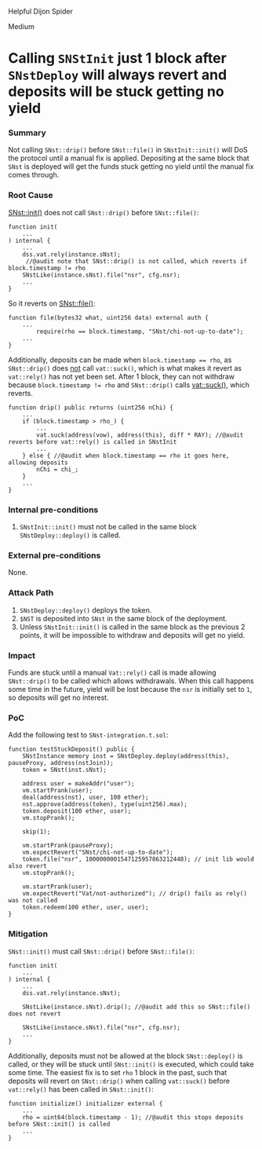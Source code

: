 Helpful Dijon Spider

Medium

# Calling `SNStInit` just 1 block after `SNstDeploy` will always revert and deposits will be stuck getting no yield

### Summary

Not calling `SNst::drip()` before `SNst::file()` in `SNstInit::init()` will DoS the protocol until a manual fix is applied. Depositing at the same block that `SNst` is deployed will get the funds stuck getting no yield until the manual fix comes through.

### Root Cause

[SNst::init()](https://github.com/sherlock-audit/2024-06-makerdao-endgame/blob/main/sdai/deploy/SNstInit.sol#L62-L64) does not call `SNst::drip()` before `SNst::file()`:
```solidity
function init(
    ...
) internal {
    ...
    dss.vat.rely(instance.sNst);
     //@audit note that SNst::drip() is not called, which reverts if block.timestamp != rho
    SNstLike(instance.sNst).file("nsr", cfg.nsr);
    ...
}
```
So it reverts on [SNst::file()](https://github.com/sherlock-audit/2024-06-makerdao-endgame/blob/main/sdai/src/SNst.sol#L206):
```solidity
function file(bytes32 what, uint256 data) external auth {
    ...
        require(rho == block.timestamp, "SNst/chi-not-up-to-date");
    ...
}
```
Additionally, deposits can be made when `block.timestamp == rho`, as `SNst::drip()` does [not](https://github.com/sherlock-audit/2024-06-makerdao-endgame/blob/main/sdai/src/SNst.sol#L226) call `vat::suck()`, which is what makes it revert as `vat::rely()` has not yet been set. After 1 block, they can not withdraw because `block.timestamp != rho` and `SNst::drip()` calls [vat::suck()](https://github.com/sherlock-audit/2024-06-makerdao-endgame/blob/main/sdai/src/SNst.sol#L221), which reverts.
```solidity
function drip() public returns (uint256 nChi) {
    ...
    if (block.timestamp > rho_) {
        ...
        vat.suck(address(vow), address(this), diff * RAY); //@audit reverts before vat::rely() is called in SNstInit
        ...
    } else { //@audit when block.timestamp == rho it goes here, allowing deposits
        nChi = chi_;
    }
    ...
}
```


### Internal pre-conditions

1. `SNstInit::init()` must not be called in the same block `SNstDeploy::deploy()` is called.

### External pre-conditions

None.

### Attack Path

1. `SNstDeploy::deploy()` deploys the token.
2. `$NST` is deposited into `SNst` in the same block of the deployment.
3. Unless `SNstInit::init()` is called in the same block as the previous 2 points, it will be impossible to withdraw and deposits will get no yield.

### Impact

Funds are stuck until a manual `Vat::rely()` call is made allowing `SNst::drip()` to be called which allows withdrawals. When this call happens some time in the future, yield will be lost because the `nsr` is initially set to `1`, so deposits will get no interest.

### PoC

Add the following test to `SNst-integration.t.sol`:
```solidity
function testStuckDeposit() public {
    SNstInstance memory inst = SNstDeploy.deploy(address(this), pauseProxy, address(nstJoin));
    token = SNst(inst.sNst);

    address user = makeAddr("user");
    vm.startPrank(user);
    deal(address(nst), user, 100 ether);
    nst.approve(address(token), type(uint256).max);
    token.deposit(100 ether, user);
    vm.stopPrank();

    skip(1);

    vm.startPrank(pauseProxy);
    vm.expectRevert("SNst/chi-not-up-to-date");
    token.file("nsr", 1000000001547125957863212448); // init lib would also revert
    vm.stopPrank();

    vm.startPrank(user);
    vm.expectRevert("Vat/not-authorized"); // drip() fails as rely() was not called
    token.redeem(100 ether, user, user);
}
```

### Mitigation

`SNst::init()` must call `SNst::drip()` before `SNst::file()`:
```solidity
function init(
    ...
) internal {
    ...
    dss.vat.rely(instance.sNst);
    
    SNstLike(instance.sNst).drip(); //@audit add this so SNst::file() does not revert

    SNstLike(instance.sNst).file("nsr", cfg.nsr);
    ...
}
```
Additionally, deposits must not be allowed at the block `SNst::deploy()` is called, or they will be stuck until `SNst::init()` is executed, which could take some time. The easiest fix is to set `rho` 1 block in the past, such that deposits will revert on `SNst::drip()` when calling `vat::suck()` before `vat::rely()` has been called in `SNst::init()`:
```solidity
function initialize() initializer external {
    ...
    rho = uint64(block.timestamp - 1); //@audit this stops deposits before SNst::init() is called
    ...
}
```